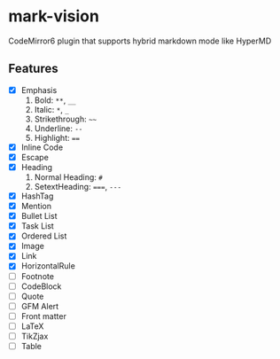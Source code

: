 # mark-vision

CodeMirror6 plugin that supports hybrid markdown mode like HyperMD

## Features

- [x] Emphasis
  1.  Bold: `**`, `__`
  2.  Italic: `*`, `_`
  3.  Strikethrough: `~~`
  4.  Underline: `--`
  5.  Highlight: `==`
- [x] Inline Code
- [x] Escape
- [x] Heading
  1.  Normal Heading: `#`
  2.  SetextHeading: `===`, `---`
- [x] HashTag
- [x] Mention
- [x] Bullet List
- [x] Task List
- [x] Ordered List
- [x] Image
- [x] Link
- [x] HorizontalRule
- [ ] Footnote
- [ ] CodeBlock
- [ ] Quote
- [ ] GFM Alert
- [ ] Front matter
- [ ] LaTeX
- [ ] TikZjax
- [ ] Table
